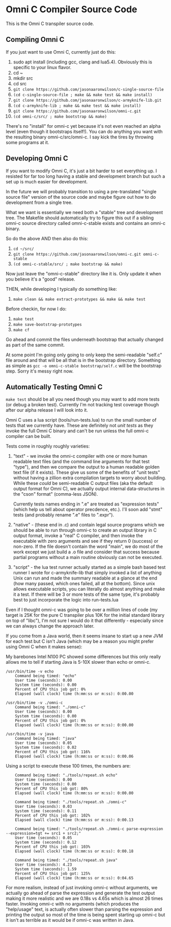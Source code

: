 # Omni C Compiler Source Code

This is the Omni C transpiler source code.

## Compiling Omni C

If you just want to use Omni C, currently just do this:

1. sudo apt install <prerequisites> (including gcc, clang and
   lua5.4). Obviously this is specific to your linux flavor.
1. cd ~
1. mkdir src
1. cd src
1. `git clone https://github.com/jasonaaronwilson/c-single-source-file`
1. `(cd c-single-source-file ; make && make test && make install)`
1. `git clone https://github.com/jasonaaronwilson/c-armyknife-lib.git`
1. `(cd c-armyknife-lib ; make && make test && make install)`
1. `git clone https://github.com/jasonaaronwilson/omni-c.git`
1. `(cd omni-c/src/ ; make bootstrap && make)`

There's no "install" for omni-c yet because it's not even reached an
alpha level (even though it bootstraps itself!). You can do anything
you want with the resulting binary omni-c/src/omni-c. I say kick the
tires by throwing some programs at it.

## Developing Omni C

If you want to modify Omni C, it's just a bit harder to set everything
up. I resisted for far too long having a stable and development branch
but such a set up is much easier for development.

In the future we will probably transition to using a pre-translated
"single source file" version of the source code and maybe figure out
how to do development from a single tree.

What we want is essentially we need both a "stable" tree and
development tree. The Makefile should automatically try to figure this
out if a sibling omni-c source directory called omni-c-stable exists
and contains an omni-c binary.

So do the above AND then also do this:

1. `cd ~/src/`
1. `git clone https://github.com/jasonaaronwilson/omni-c.git omni-c-stable`
1. `(cd omni-c-stable/src/ ; make bootstrap && make)`

Now just leave the "omni-c-stable" directory like it is. Only update
it when you believe it's a "good" release.

THEN, while developing I typically do something like:

1. `make clean && make extract-prototypes && make && make test`

Before checkin, for now I do:

1. `make test`
1. `make save-bootstrap-prototypes`
1. `make cf`

Go ahead and commit the files underneath bootstrap that actually
changed as part of the same commit.

At some point I'm going only going to only keep the semi-readable
"self.c" file around and that will be all that is in the bootstrap
directory. Something as simple as `gcc -o omni-c-stable
bootstrap/self.c` will be the bootstrap step. Sorry it's messy right
now.

## Automatically Testing Omni C

`make test` should be all you need though you may want to add more
tests (or debug a broken test). Currently I'm not tracking test
coverage though after our alpha release I will look into it.

Omni C uses a lua script (tools/run-tests.lua) to run the small number
of tests that we currently have. These are definitely not *unit tests*
as they invoke the full Omni C binary and can't be run unless the full
omni-c compiler can be built.

Tests come in roughly roughly varieties:

1. "text" - we invoke the omni-c compiler with one or more human
   readable text files (and the command line arguments for that test
   "type"), and then we compare the output to a human readable golden
   text file (if it exists). These give us some of the benefits of
   "unit tests" without having a zillion extra compilation targets to
   worry about building. While these *could* be semi-readable C output
   files (aka the default output format for Omni C), we actually
   output internal data-structures in the "cson" format" (comma-less
   JSON).

   Currently tests names ending in ".e" are treated as "expression
   tests" (which help us tell about operator precdence, etc.). I'll
   soon add "stmt" tests (and probably rename ".e" files to ".expr").

2. "native" - (these end in .c) and contain legal source programs
   which we should be able to run through omni-c to create an output
   library in C output format, invoke a "real" C compiler, and then
   invoke the executable with zero arguments and see if they return 0
   (success) or non-zero. If the file doesn't contain the word "main",
   we do most of the work except we just build a .o file and consider
   that success because partial programs without a main routine
   obviously can not be executed.

3. "script" - the lua test runner actually started as a simple bash
   based test runner I wrote for c-armyknife-lib that simply invoked a
   list of anything Unix can run and made the summary readable at a
   glance at the end (how many passed, which ones failed, all at the
   bottom). Since unix allows executable scripts, you can literally do
   almost anything and make it a test. If there will be 3 or more
   tests of the same type, it's probably best to just incorporate the
   logic into run-tests.lua

Even if I thought omni-c was going to be over a million lines of code
(my target is 25K for the pure C transpiler plus 10K for the initial
standard library on top of "libc"), I'm not sure I would do it that
differently - especially since we can always change the approach
later.

If you come from a Java world, then it seems insane to start up a new
JVM for each test but C isn't Java (which may be a reason you might
prefer using Omni C when it makes sense):

My barebones Intel N100 PC showed some differences but this only
really allows me to tell if starting Java is 5-10X slower than echo or
omni-c.


```
/usr/bin/time -v echo
	Command being timed: "echo"
	User time (seconds): 0.00
	System time (seconds): 0.00
	Percent of CPU this job got: 0%
	Elapsed (wall clock) time (h:mm:ss or m:ss): 0:00.00

/usr/bin/time -v ./omni-c
	Command being timed: "./omni-c"
	User time (seconds): 0.00
	System time (seconds): 0.00
	Percent of CPU this job got: 0%
	Elapsed (wall clock) time (h:mm:ss or m:ss): 0:00.00

/usr/bin/time -v java
	Command being timed: "java"
	User time (seconds): 0.05
	System time (seconds): 0.02
	Percent of CPU this job got: 116%
	Elapsed (wall clock) time (h:mm:ss or m:ss): 0:00.06
```

Using a script to execute these 100 times, the numbers are:

```
	Command being timed: "./tools/repeat.sh echo"
	User time (seconds): 0.00
	System time (seconds): 0.00
	Percent of CPU this job got: 80%
	Elapsed (wall clock) time (h:mm:ss or m:ss): 0:00.00

	Command being timed: "./tools/repeat.sh ./omni-c"
	User time (seconds): 0.03
	System time (seconds): 0.11
	Percent of CPU this job got: 102%
	Elapsed (wall clock) time (h:mm:ss or m:ss): 0:00.13

	Command being timed: "./tools/repeat.sh ./omni-c parse-expression --expression=tgt += src1 + src2;"
	User time (seconds): 0.05
	System time (seconds): 0.12
	Percent of CPU this job got: 103%
	Elapsed (wall clock) time (h:mm:ss or m:ss): 0:00.18

	Command being timed: "./tools/repeat.sh java"
	User time (seconds): 4.23
	System time (seconds): 1.59
	Percent of CPU this job got: 125%
	Elapsed (wall clock) time (h:mm:ss or m:ss): 0:04.65
```

For more realism, instead of just invoking omni-c without arguments,
we actually go ahead of parse the expression and generate the test
output making it more realistic and we are 0.18s vs 4.65s which is
almost 26 times faster. Invoking omni-c with no arguments (which
produces the "help/usage" text, is actually often slower than parsing
the expression and printing the output so most of the time is being
spent starting up omni-c but it isn't as terrible as it would be if
omni-c was written in Java.
